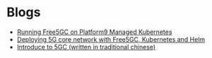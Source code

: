 # Blogs

- [Running Free5GC on Platform9 Managed Kubernetes](https://platform9.com/blog/running-free5gc-on-platform9-managed-kubernetes/)
- [Deploying 5G core network with Free5GC, Kubernetes and Helm](https://medium.com/rahasak/deploying-5g-core-network-with-free5gc-kubernets-and-helm-charts-29741cea3922)
- [Introduce to 5GC (written in traditional chinese)](https://ithelp.ithome.com.tw/users/20110850/ironman/4961)